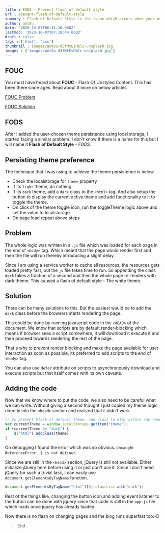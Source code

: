```yaml
---
title : FODS - Prevent flash of default style
url : prevent-flash-of-default-style
summary : Flash of Default Style is the issue which occurs when your user preferences take time to load and the web browser ends up showing the content with default styles for a flash of time.
author: amt8u
date: '2020-10-07T06:11:26.000Z'
lastmod: '2020-10-07T07:10:44.000Z'
draft : false
tags : ['html', 'css']
thumbnail : images/amt8u-d3fMtEsHblc-unsplash.jpg
images : ['images/amt8u-d3fMtEsHblc-unsplash.jpg']
---
```


## FOUC
You must have heard about **FOUC** - Flash Of Unstyled Content. This has been there since ages. Read about it more on below articles

[FOUC Problem](https://webkit.org/blog/66/the-fouc-problem/)

[FOUC Solution](https://www.techrepublic.com/blog/web-designer/how-to-prevent-flash-of-unstyled-content-on-your-websites/)

## FODS
After I added the user-chosen theme persistence using local storage, I started facing a similar problem. I don't know if there is a name for this but I will name it **Flash of Default Style** - *FODS*.

## Persisting theme preference
The technique that I was using to achieve the theme persistence is below
* Check the localstorage for `theme` property
* If its `light` theme, do nothing
* If its `dark` theme, add a `dark` class to the `<html>` tag. And also setup the button to display the current active theme and add functionality to it to toggle the theme.
* On click of the theme toggle icon, run the toggleTheme logic above and set the value to localstorage
* On page load repeat above steps

## Problem
The whole logic was written in a `.js` file which was loaded for each page in the end of `<body>` tag. Which meant that the page would render first and then the file will run thereby introducing a slight delay. 

Since I am using a service worker to cache all resources, the resources gets loaded pretty fast, but the `js` file takes time to run. So appending the class `dark` takes a fraction of a second and then the whole page re-renders with dark theme. This caused a flash of default style - The white theme.

## Solution
There can be many solutions to this. But the easiest would be to add the `dark` class before the browsers starts rendering the page.

This could be done by running javascript code in the `<HEAD>` of the document. We know that scripts are by default render-blocking which means if browser sees a script somewhere, it will download it execute it and then proceed towards rendering the rest of the page.

That's why to prevent render blocking and make the page available for user interaction as soon as possible, its preferred to add scripts to the end of `<body>` tag.

You can also use `defer` attribute on scripts to asynchronously download and execute scripts but that itself comes with its own caveats.

## Adding the code
Now that we know where to put the code, we also need to be careful what we can write. Without giving a second thought I just copied my theme logic directly into the `<head>` section and realized that it didn't work.

```js
// To prevent Flash of default theme, add class to html before any rendering
var currentTheme = window.localStorage.getItem("theme");
if (currentTheme == "dark") {
    $("html").addClass(theme);
}  
```

On debugging I found the error which was so obvious. `Uncaught ReferenceError: $ is not defined`.

Since we are still in the `<head>` section, jQuery is still not available. Either initialize jQuery here before using it or just don't use it. Since I don't need jQuery for such a trivial task, I can easily use `document.getElementsByTagName` function.

```js
document.getElementsByTagName("html")[0].classList.add("dark");
```

Rest of the things like, changing the button icon and adding event listener to the button can be done with jquery since that code is still in the `app.js` file which loads once jquery has already loaded.

Now there is no flash on changing pages and the blog runs superfast too:-D

> End
